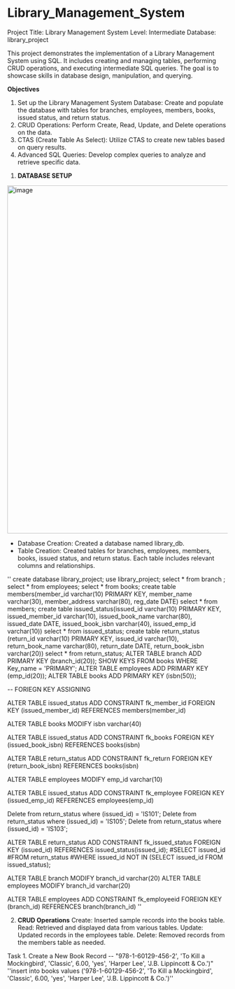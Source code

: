 # Library_Management_System

Project Title: Library Management System
Level: Intermediate
Database: library_project

This project demonstrates the implementation of a Library Management System using SQL. It includes creating and managing tables, performing CRUD operations, and executing intermediate SQL queries. The goal is to showcase skills in database design, manipulation, and querying.

**Objectives**
1. Set up the Library Management System Database: Create and populate the database with tables for branches, employees, members, books, issued status, and return status.
2. CRUD Operations: Perform Create, Read, Update, and Delete operations on the data.
3. CTAS (Create Table As Select): Utilize CTAS to create new tables based on query results.
4. Advanced SQL Queries: Develop complex queries to analyze and retrieve specific data.

1) **DATABASE SETUP**
<img width="1108" height="796" alt="image" src="https://github.com/user-attachments/assets/83e3d7e0-447e-425f-85a0-d04a9e786274" />

 - Database Creation: Created a database named library_db.
 - Table Creation: Created tables for branches, employees, members, books, issued status, and return status. Each table includes relevant columns and relationships.

'' create database library_project;
use library_project;
select * from branch ;
select * from employees;
select * from books;
create table members(member_id varchar(10) PRIMARY KEY, member_name varchar(30), member_address varchar(80), reg_date DATE)
select * from members;
create table issued_status(issued_id varchar(10) PRIMARY KEY, issued_member_id varchar(10), issued_book_name varchar(80), 
issued_date	DATE, issued_book_isbn varchar(40), issued_emp_id varchar(10))
select * from issued_status;
create table return_status (return_id varchar(10) PRIMARY KEY, issued_id varchar(10),	
return_book_name varchar(80), return_date DATE,	return_book_isbn varchar(20))
select * from return_status;
ALTER TABLE branch ADD PRIMARY KEY (branch_id(20));
SHOW KEYS FROM books WHERE Key_name = 'PRIMARY';
ALTER TABLE employees ADD PRIMARY KEY (emp_id(20));
ALTER TABLE books ADD PRIMARY KEY (isbn(50));

-- FORIEGN KEY ASSIGNING

ALTER TABLE issued_status
ADD CONSTRAINT fk_member_id
FOREIGN KEY (issued_member_id)
REFERENCES members(member_id)

ALTER TABLE books MODIFY isbn varchar(40) 

ALTER TABLE issued_status
ADD CONSTRAINT fk_books
FOREIGN KEY (issued_book_isbn)
REFERENCES books(isbn)

ALTER TABLE return_status
ADD CONSTRAINT fk_return
FOREIGN KEY (return_book_isbn)
REFERENCES books(isbn)


ALTER TABLE employees MODIFY emp_id varchar(10) 

ALTER TABLE issued_status
ADD CONSTRAINT fk_employee
FOREIGN KEY (issued_emp_id)
REFERENCES employees(emp_id)

Delete from return_status where (issued_id) = 'IS101';
Delete from return_status where (issued_id) = 'IS105';
Delete from return_status where (issued_id) = 'IS103';

ALTER TABLE return_status
ADD CONSTRAINT fk_issued_status
FOREIGN KEY (issued_id)
REFERENCES issued_status(issued_id);
#SELECT issued_id
#FROM return_status
#WHERE issued_id NOT IN (SELECT issued_id FROM issued_status);

ALTER TABLE branch MODIFY branch_id varchar(20) 
ALTER TABLE employees MODIFY branch_id varchar(20) 

ALTER TABLE employees
ADD CONSTRAINT fk_employeeid
FOREIGN KEY (branch_id)
REFERENCES branch(branch_id) ''

2)  **CRUD Operations**
Create: Inserted sample records into the books table.
Read: Retrieved and displayed data from various tables.
Update: Updated records in the employees table.
Delete: Removed records from the members table as needed.

Task 1. Create a New Book Record -- "978-1-60129-456-2', 'To Kill a Mockingbird', 'Classic', 6.00, 'yes', 'Harper Lee', 'J.B. Lippincott & Co.')"
''insert into books values ('978-1-60129-456-2', 'To Kill a Mockingbird', 'Classic', 6.00, 'yes', 'Harper Lee', 'J.B. Lippincott & Co.')''





